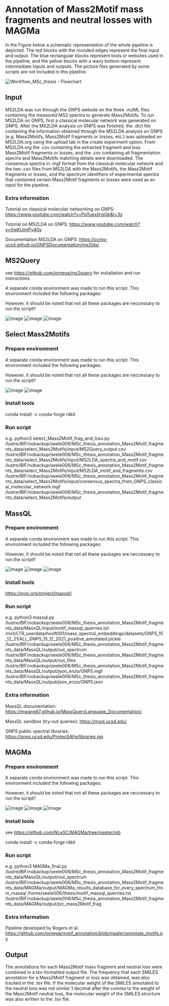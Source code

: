 # Annotation of Mass2Motif mass fragments and neutral losses with MAGMa

In the Figure below a schematic representation of the whole pipeline is depicted. The red blocks with the rounded edges represent the final input and output. 
The blue rectangular blocks represent tools or websites used in the pipeline, and the yellow blocks with a wavy bottom represent intermediate inputs and outputs. The picture files generated by some scripts are not included in this pipeline.

![Workflow_MSc_thesis - Flowchart](https://user-images.githubusercontent.com/107037630/208470162-1e391fda-d40f-4d01-830c-8cd312124ea9.jpeg)

## Input

MS2LDA was run through the GNPS website on the three .mzML files containing the measured MS2 spectra to generate Mass2Motifs. To run MS2LDA on GNPS, first a classical molecular network was generated on GNPS. After the MS2LDA analysis on GNPS was finished, the .dict file containing the information obtained through the MS2LDA analysis on GNPS (e.g. Mass2Motifs, Mass2Motif fragments or losses, etc.) was uploaded on MS2LDA.org using the upload tab in the create experiment option. From MS2LDA.org the .csv containing the extracted fragment and loss Mass2Motif fragments or losses, and the .csv containing all fragmentation spectra and Mass2Motifs matching details were downloaded. The consensus spectra in .mgf format from the classical molecular network and the two .csv files from MS2LDA with the Mass2Motifs, the Mass2Motif fragments or losses, and the spectrum identifiers of experimental spectra that contained certain Mass2Motif fragments or losses were used as an input for the pipeline.

### Extra information

Tutorial on classical molecular networking on GNPS: https://www.youtube.com/watch?v=PqTuex0nsGk&t=3s

Tutorial on MS2LDA on GNPS: https://www.youtube.com/watch?v=0wKUmjPy40s

Documentation MS2LDA on GNPS: https://ccms-ucsd.github.io/GNPSDocumentation/ms2lda/

## MS2Query

see https://github.com/iomega/ms2query for installation and run instructions

A separate conda environment was made to run this script. This environment included the following packages:

However, it should be noted that not all these packages are neccessary to run the script!!

![image](https://user-images.githubusercontent.com/107037630/208645289-9aeae64a-bf40-4a8b-a241-e933dce08085.png)
![image](https://user-images.githubusercontent.com/107037630/208645384-2b279169-8c02-4c57-998b-4eb4d8d76aee.png)
![image](https://user-images.githubusercontent.com/107037630/208645447-67937043-0b5e-4e81-a85e-8ac48d2f75a6.png)

## Select Mass2Motifs

### Prepare environment

A separate conda environment was made to run this script. This environment included the following packages:

However, it should be noted that not all these packages are neccessary to run the script!!

![image](https://user-images.githubusercontent.com/107037630/208644562-db6dbbc0-db7c-433b-8882-e0b7dd74bcf6.png)
![image](https://user-images.githubusercontent.com/107037630/208644672-a77f4aba-7cf8-428e-9db7-6d97aadfa2e4.png)

### Install tools

conda install -c conda-forge rdkit

### Run script
e.g. python3 select_Mass2Motif_frag_and_loss.py
/lustre/BIF/nobackup/seele006/MSc_thesis_annotation_Mass2Motif_fragments_data/select_Mass2Motifs/input/MS2Query_output.csv 
/lustre/BIF/nobackup/seele006/MSc_thesis_annotation_Mass2Motif_fragments_data/select_Mass2Motifs/input/MS2LDA_spectra_and_motif.csv 
/lustre/BIF/nobackup/seele006/MSc_thesis_annotation_Mass2Motif_fragments_data/select_Mass2Motifs/input/MS2LDA_motif_and_fragments.csv 
/lustre/BIF/nobackup/seele006/MSc_thesis_annotation_Mass2Motif_fragments_data/select_Mass2Motifs/input/consensus_spectra_from_GNPS_classical_molecular_network.mgf 
/lustre/BIF/nobackup/seele006/MSc_thesis_annotation_Mass2Motif_fragments_data/select_Mass2Motifs/output

## MassQL

### Prepare environment

A separate conda environment was made to run this script. This environment included the following packages:

However, it should be noted that not all these packages are neccessary to run the script!!

![image](https://user-images.githubusercontent.com/107037630/208644923-69339d08-bc52-48e2-bbf1-c7d541d4f4d3.png)
![image](https://user-images.githubusercontent.com/107037630/208644985-d29ef47b-8048-4bd1-a129-d57b91846f92.png)
![image](https://user-images.githubusercontent.com/107037630/208645035-465065c3-5ba8-4275-94f5-2a5b01cc02e0.png)

### Install tools

https://pypi.org/project/massql/

### Run script

e.g. python3 massql.py 
/lustre/BIF/nobackup/seele006/MSc_thesis_annotation_Mass2Motif_fragments_data/MassQL/input/motif_massql_querries.txt 
/mnt/LTR_userdata/hooft001/mass_spectral_embeddings/datasets/GNPS_15_12_21/ALL_GNPS_15_12_2021_positive_annotated.pickle 
/lustre/BIF/nobackup/seele006/MSc_thesis_annotation_Mass2Motif_fragments_data/MassQL/output/out_spectrum 
/lustre/BIF/nobackup/seele006/MSc_thesis_annotation_Mass2Motif_fragments_data/MassQL/output/out_files 
/lustre/BIF/nobackup/seele006/MSc_thesis_annotation_Mass2Motif_fragments_data/MassQL/output/json_enzo/GNPS.mgf 
/lustre/BIF/nobackup/seele006/MSc_thesis_annotation_Mass2Motif_fragments_data/MassQL/output/json_enzo/GNPS.json

### Extra information
MassQL documentation: https://mwang87.github.io/MassQueryLanguage_Documentation/

MassQL sandbox (try-out queries): https://msql.ucsd.edu/

GNPS public spectral libraries: https://gnps.ucsd.edu/ProteoSAFe/libraries.jsp

## MAGMa

### Prepare environment

A separate conda environment was made to run this script. This environment included the following packages:

However, it should be noted that not all these packages are neccessary to run the script!!

![image](https://user-images.githubusercontent.com/107037630/208644077-c91e8a1e-e96b-4de5-a505-b6de630c91b4.png)
![image](https://user-images.githubusercontent.com/107037630/208644146-935b61b0-6aa4-4d20-9f6e-3305899de913.png)
![image](https://user-images.githubusercontent.com/107037630/208644254-02dcd1f5-fd77-4502-870a-1fab0422c9c5.png)

### Install tools

see https://github.com/NLeSC/MAGMa/tree/master/job

conda install -c conda-forge rdkit

### Run script

e.g. python3 MAGMa_final.py /lustre/BIF/nobackup/seele006/MSc_thesis_annotation_Mass2Motif_fragments_data/MassQL/output/out_spectrum /lustre/BIF/nobackup/seele006/MSc_thesis_annotation_Mass2Motif_fragments_data/MAGMa/output/MAGMa_results_database_for_every_spectrum_from_massql /home/seele006/thesis/motif_massql_querries.txt /lustre/BIF/nobackup/seele006/MSc_thesis_annotation_Mass2Motif_fragments_data/MAGMa/output/pic_mass2Motif_frag

### Extra information

Pipeline developed by Rogers et al. https://github.com/iomega/motif_annotation/blob/master/annotate_motifs.py

## Output

The annotations for each Mass2Motif mass fragment and neutral loss were combined in a tsv-formatted output file. The frequency that each SMILES annotation for a Mass2Motif fragment or loss was obtained, was also tracked in the .tsv file. If the molecular weight of the SMILES annotated to the neutral loss was not similar 1 decimal after the comma to the weight of the Mass2Motif neutral loss, the molecular weight of the SMILES structure was also written to the .tsv file.
